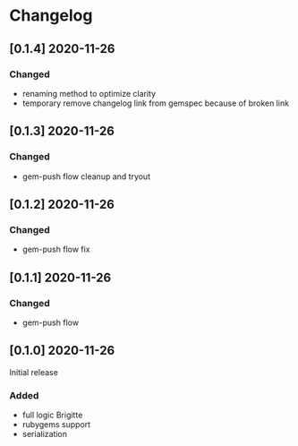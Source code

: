 # Changelog

## [0.1.4] 2020-11-26

 ### Changed

 - renaming method to optimize clarity
 - temporary remove changelog link from gemspec because of broken link

## [0.1.3] 2020-11-26

 ### Changed

 - gem-push flow cleanup and tryout

## [0.1.2] 2020-11-26

### Changed

- gem-push flow fix

## [0.1.1] 2020-11-26

### Changed

- gem-push flow

## [0.1.0] 2020-11-26

Initial release

### Added

- full logic Brigitte
- rubygems support
- serialization
